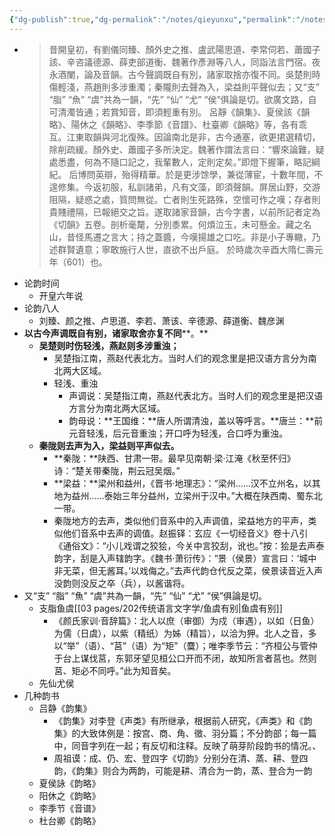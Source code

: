 ```yaml
---
{"dg-publish":true,"dg-permalink":"/notes/qieyunxu","permalink":"/notes/qieyunxu/","created":"2024-11-30T20:44:11.601+08:00","updated":"2025-03-02T19:18:09.857+08:00"}
---
```


- > 昔開皇初，有劉儀同臻、顏外史之推、盧武陽思道、李常伺若、蕭國子該、辛咨議德源、薛吏部道衡、魏著作彥淵等八人，同詣法言門宿。夜永酒闌，論及音韻。古今聲調既自有別，諸家取捨亦復不同。吳楚則時傷輕淺，燕趙則多涉重濁；秦隴則去聲為入，梁益則平聲似去；又“支” “脂” “魚” “虞”共為一韻，“先” “仙” “尤” “侯”俱論是切。欲廣文路，自可清濁皆通；若賞知音，即須輕重有別。 呂靜《韻集》、夏侯該《韻略》、陽休之《韻略》、李季節《音譜》、杜臺卿《韻略》等，各有乖互。江東取韻與河北復殊。因論南北是非，古今通塞，欲更捃選精切，除削疏緩。顏外史、蕭國子多所決定。魏著作謂法言曰：“響來論難，疑處悉盡，何為不隨口記之，我輩數人，定則定矣。”即燈下握筆，略記綱紀。 后博問英辯，殆得精華。於是更涉馀學，兼從薄宦，十數年間，不遑修集。今返初服，私訓諸弟，凡有文藻，即須聲韻。屏居山野，交游阻隔，疑惑之處，質問無從。亡者則生死路殊，空懷可作之嘆；存者則貴賤禮隔，已報絕交之旨。遂取諸家音韻，古今字書，以前所記者定為《切韻》五卷。剖析毫氂，分別黍累。何煩泣玉，未可懸金。藏之名山，昔怪馬遷之言大；持之蓋醬，今嘆揚雄之口吃。非是小子專轍，乃述群賢遺意；寧敢施行人世，直欲不出戶庭。 於時歲次辛酉大隋仁壽元年（601）也。
- 论韵时间
	- 开皇六年说
- 论韵八人
	- 刘臻、颜之推、卢思道、李若、萧该、辛德源、薛道衡、魏彦渊
- **以古今声调既自有别，诸家取舍亦复不同****。**
	- **吴楚则时伤轻浅，燕赵则多涉重浊；**
		- 吴楚指江南，燕赵代表北方。当时人们的观念里是把汉语方言分为南北两大区域。
		- 轻浅、重浊
			- 声调说：吴楚指江南，燕赵代表北方。当时人们的观念里是把汉语方言分为南北两大区域。
			- 韵母说：**王国维：**唐人所谓清浊，盖以等呼言。**唐兰：**前元音轻浅，后元音重浊；开口呼为轻浅，合口呼为重浊。
	- **秦陇则去声为入，梁益则平声似去。**
		- **秦陇：**陕西、甘肃一带。最早见南朝·梁·江淹《秋至怀归》诗：“楚关带秦陇，荆云冠吴烟。”
		- **梁益：**梁州和益州，《晋书·地理志》：“梁州……汉不立州名，以其地为益州……泰始三年分益州，立梁州于汉中。”大概在陕西南、蜀东北一带。
		- 秦陇地方的去声，类似他们音系中的入声调值，梁益地方的平声，类似他们音系中去声的调值。赵振铎：玄应《一切经音义》卷十八引《通俗文》：“小儿戏谓之狡狯，今关中言狡刮，讹也。”按：狯是去声泰韵字，刮是入声辖韵字。《魏书·萧衍传》：“景（侯景）宣言曰：‘城中非无菜，但无酱耳。’以戏侮之。”去声代韵仓代反之菜，侯景读音近入声没韵则没反之卒（兵），以酱谐将。
- 又“支” “脂” “魚” “虞”共為一韻，“先” “仙” “尤” “侯”俱論是切。
	- 支脂鱼虞[[03 pages/202传统语言文字学/鱼虞有别\|鱼虞有别]]
		- 《颜氏家训·音辞篇》：北人以庶（审御）为戍（审遇），以如（日鱼）为儒（日虞），以紫（精纸）为姊（精旨），以洽为狎。北人之音，多以“举”（语）、“莒”（语）为“矩”（麌）；唯李季节云：“齐桓公与管仲于台上谋伐莒，东郭牙望见桓公口开而不闭，故知所言者莒也。然则莒、矩必不同呼。”此为知音矣。
	- 先仙尤侯
- 几种韵书
	- 吕静《韵集》
		- 《韵集》对李登《声类》有所继承，根据前人研究，《声类》和《韵集》的大致体例是：按宫、商、角、徵、羽分篇；不分韵部；每一篇中，同音字列在一起；有反切和注释。反映了萌芽阶段韵书的情况。、
		- 周祖谟：成、仍、宏、登四字《切韵》分别分在清、蒸、耕、登四韵，《韵集》则合为两韵，可能是耕、清合为一韵，蒸、登合为一韵
	- 夏侯詠《韵略》
	- 阳休之《韵略》
	- 李季节《音谱》
	- 杜台卿《韵略》
